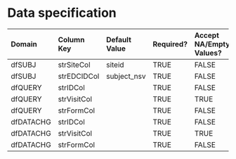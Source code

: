 # Data specification

|**Domain** |**Column Key** |**Default Value** |**Required?** |**Accept NA/Empty Values?** |**Require Unique Values?** |
|:----------|:--------------|:-----------------|:-------------|:---------------------------|:--------------------------|
|dfSUBJ     |strSiteCol     |siteid            |TRUE          |FALSE                       |FALSE                      |
|dfSUBJ     |strEDCIDCol    |subject_nsv       |TRUE          |FALSE                       |TRUE                       |
|dfQUERY    |strIDCol       |                  |TRUE          |FALSE                       |FALSE                      |
|dfQUERY    |strVisitCol    |                  |TRUE          |TRUE                        |FALSE                      |
|dfQUERY    |strFormCol     |                  |TRUE          |FALSE                       |FALSE                      |
|dfDATACHG  |strIDCol       |                  |TRUE          |FALSE                       |FALSE                      |
|dfDATACHG  |strVisitCol    |                  |TRUE          |TRUE                        |FALSE                      |
|dfDATACHG  |strFormCol     |                  |TRUE          |FALSE                       |FALSE                      |
